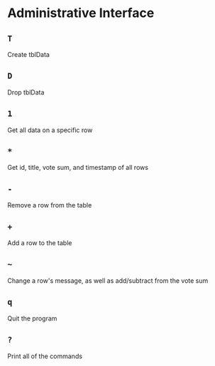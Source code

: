 # Administrative Interface

## `T`

Create tblData

## `D`

Drop tblData

## `1`

Get all data on a specific row

## `*`

Get id, title, vote sum, and timestamp of all rows

## `-`

Remove a row from the table

## `+`

Add a row to the table

## `~`

Change a row's message, as well as add/subtract from the vote sum

## `q`

Quit the program

## `?`

Print all of the commands
